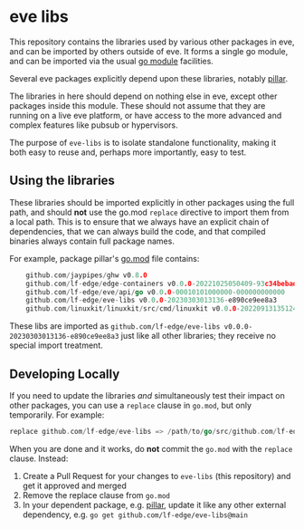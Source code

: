# eve libs

This repository contains the libraries used by various other packages in eve, and can be
imported by others outside of eve. It forms a single go module, and can be imported via the
usual [go module](https://go.dev/blog/using-go-modules) facilities.

Several eve packages explicitly depend upon these libraries, notably [pillar](https://github.com/lf-edge/eve/tree/master/pkg/pillar).

The libraries in here should depend on nothing else in eve, except other packages
inside this module. These should not assume that they are running on a live eve
platform, or have access to the more advanced and complex features like pubsub or hypervisors.

The purpose of `eve-libs` is to isolate standalone functionality, making it both easy to reuse and,
perhaps more importantly, easy to test.

## Using the libraries

These libraries should be imported explicitly in other packages using the full path, and should
**not** use the go.mod `replace` directive to import them from a local path. This is to ensure
that we always have an explicit chain of dependencies, that we can always build the code,
and that compiled binaries always contain full package names.

For example, package pillar's [go.mod](https://github.com/lf-edge/eve/blob/master/pkg/pillar/go.mod) file contains:

```go
	github.com/jaypipes/ghw v0.8.0
	github.com/lf-edge/edge-containers v0.0.0-20221025050409-93c34bebadd2
	github.com/lf-edge/eve/api/go v0.0.0-00010101000000-000000000000
	github.com/lf-edge/eve-libs v0.0.0-20230303013136-e890ce9ee8a3
	github.com/linuxkit/linuxkit/src/cmd/linuxkit v0.0.0-20220913135124-e532e7310810
```

These libs are imported as `github.com/lf-edge/eve-libs v0.0.0-20230303013136-e890ce9ee8a3` just like
all other libraries; they receive no special import treatment.

## Developing Locally

If you need to update the libraries _and_ simultaneously test their impact on other packages,
you can use a `replace` clause in `go.mod`, but only temporarily. For example:

```go
replace github.com/lf-edge/eve-libs => /path/to/go/src/github.com/lf-edge/eve-libs
```

When you are done and it works, do **not** commit the `go.mod` with the `replace` clause.
Instead:

1. Create a Pull Request for your changes to `eve-libs` (this repository) and get it approved and merged
1. Remove the replace clause from `go.mod`
1. In your dependent package, e.g. [pillar](https://github.com/lf-edge/eve/blob/master/pkg/pillar), update it like any other external dependency, e.g. `go get github.com/lf-edge/eve-libs@main`

